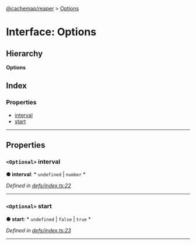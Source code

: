 [@cachemap/reaper](../README.md) > [Options](../interfaces/options.md)

# Interface: Options

## Hierarchy

**Options**

## Index

### Properties

* [interval](options.md#interval)
* [start](options.md#start)

---

## Properties

<a id="interval"></a>

### `<Optional>` interval

**● interval**: * `undefined` &#124; `number`
*

*Defined in [defs/index.ts:22](https://github.com/dylanaubrey/cachemap/blob/58bca6e/packages/reaper/src/defs/index.ts#L22)*

___
<a id="start"></a>

### `<Optional>` start

**● start**: * `undefined` &#124; `false` &#124; `true`
*

*Defined in [defs/index.ts:23](https://github.com/dylanaubrey/cachemap/blob/58bca6e/packages/reaper/src/defs/index.ts#L23)*

___

